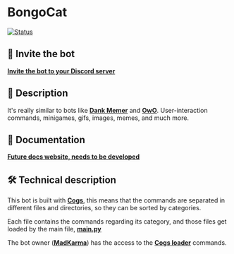 # BongoCat

[![Status](https://img.shields.io/badge/Bot%20status-In%20developement%20--%20OFFLINE-critical?style=for-the-badge&logo=discord&logoColor=critical)](#)

## 📌 Invite the bot

[**Invite the bot to your Discord server**](https://discord.com/api/oauth2/authorize?client_id=941300861785739264&permissions=8&scope=bot)

## 📝 Description

It's really similar to bots like [**Dank Memer**](https://top.gg/bot/270904126974590976) and [**OwO**](https://top.gg/bot/408785106942164992). User-interaction commands, minigames, gifs, images, memes, and much more.

## 🔗 Documentation

[**Future docs website, needs to be developed**](#)

## 🛠️ Technical description

This bot is built with [**Cogs**](https://discordpy.readthedocs.io/en/latest/ext/commands/api.html?highlight=cog#cogs), this means that the commands are separated in different files and directories, so they can be sorted by categories.

Each file contains the commands regarding its category, and those files get loaded by the main file, [**main.py**](main.py)

The bot owner ([**MadKarma**](https://discord.com/users/826489186327724095)) has the access to the [**Cogs loader**](./owner/extensions.py) commands.
